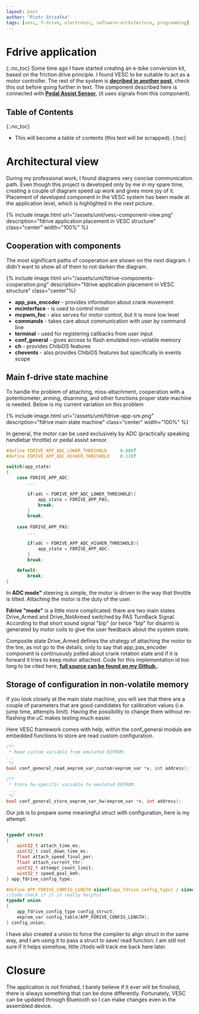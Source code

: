 ```yaml
---
layout: post
author: "Piotr Strzałka"
tags: [vesc, f-drive, electronic, software-architecture, programming]
---
```

# Fdrive application
{:.no_toc}
Some time ago I have started creating an e-bike conversion kit, based on the friction drive principle. I found VESC to be suitable to act as a motor controller. The rest of the system is **[decribed in another post](/2021/01/31/fdrive-system-overview.html)**, check this out before going further in text. 
The component described here is connected with **[Pedal Assist Sensor](/2020/11/07/vesc-custom-application-pas.html)**, (it uses signals from this component).
## Table of Contents
{:.no_toc}
* This will become a table of contents (this text will be scrapped).
{:toc}

# Architectural view

During my professional work, I found diagrams very concise communication path. Even though this project is developed only by me in my spare time, creating a couple of diagram speed up work and gives more joy of it. Placement of developed component in the VESC system has been made at the application level, which is highlighted in the next picture.

{% include image.html url="/assets/uml/vesc-component-view.png" description="fdrive application placement in VESC structure" class="center" width="100%" %}

## Cooperation with components

The most significant paths of cooperation are shown on the next diagram. I didn't want to show all of them to not darken the diagram.

{% include image.html url="/assets/uml/fdrive-components-cooperation.png" description="fdrive application placement in VESC structure" class="center"%}

- **app_pas_encoder** - provides information about crank movement
- **mcinterface** - is used to control motor 
- **mcpwm_foc** - also serves for motor control, but it is more low level
- **commands** - takes care about communication with user by command line
- **terminal** - used for registering callbacks from user input
- **conf_general** - gives access to flash emulated non-volatile memory
- **ch** - provides ChibiOS features
- **chevents** - also provides ChibiOS features but specifically in events scope 

## Main f-drive state machine

To handle the problem of attaching, miss-attachment, cooperation with a potentiometer, arming, disarming, and other functions proper state machine is needed. Below is my current variation on this problem

{% include image.html url="/assets/uml/fdrive-app-sm.png" description="fdrive main state machine" class="center" width="100%" %}


In general, the motor can be used exclusively by ADC (practically speaking handlebar throttle) or pedal assist sensor.

``` c
#define FDRIVE_APP_ADC_LOWER_THRESHOLD     0.080f
#define FDRIVE_APP_ADC_HIGHER_THRESHOLD    0.120f

switch(app_state)
{
    case FDRIVE_APP_ADC:
        ...

        if(adc < FDRIVE_APP_ADC_LOWER_THRESHOLD){
            app_state = FDRIVE_APP_PAS;
            break;
        }
        break;
    
    case FDRIVE_APP_PAS:
        ...

        if(adc > FDRIVE_APP_ADC_HIGHER_THRESHOLD){
            app_state = FDRIVE_APP_ADC;
        }
        break;

    default:
        break;
}
```


In **ADC mode"** steering is simple, the motor is driven in the way that throttle is tilted. Attaching the motor is the duty of the user.

**Fdrive "mode"** is a little more complicated: there are two main states Drive_Armed and Drive_NotArmed switched by PAS TurnBack Signal. According to that short sound signal "bip" (or twice "bip" for disarm) is generated by motor coils to give the user feedback about the system state. 

Composite state Drive_Armed defines the strategy of attaching the motor to the tire, as not go to the details, only to say that app_pas_encoder component is continuously polled about crank rotation state and if it is forward it tries to keep motor attached. Code for this implementation id too long to be cited here, **[full source can be found on my Github.](https://github.com/strzaleczka/bldc/blob/friction_drive/applications/app_fdrive.c)**.

## Storage of configuration in non-volatile memory

If you look closely at the main state machine, you will see that there are a couple of parameters that are good candidates for calibration values (i.e. jump time, attempts limit). Having the possibility to change them without re-flashing the uC makes testing much easier. 

Here VESC framework comes with help, within the conf_general module are embedded functions to store are read custom configuration.

``` c
/**
 * Read custom variable from emulated EEPROM.
...
 */
bool conf_general_read_eeprom_var_custom(eeprom_var *v, int address);

/**
 * Store hw-specific variable to emulated EEPROM.
 ...
 */
bool conf_general_store_eeprom_var_hw(eeprom_var *v, int address);

```

Our job is to prepare some meaningful struct with configuration, here is my attempt:

``` c

typedef struct
{
    uint32_t attach_time_ms;
    uint32_t cool_down_time_ms;
    float attach_speed_final_per;
    float attach_current_thr;
    uint32_t attempt_count_limit;
    uint32_t speed_goal_kmh;
} app_fdrive_config_type;

#define APP_FDRIVE_CONFIG_LENGTH sizeof(app_fdrive_config_type) / sizeof(eeprom_var)
//todo check if it is really helpful
typedef union
{
    app_fdrive_config_type config_struct;
    eeprom_var config_table[APP_FDRIVE_CONFIG_LENGTH];
} config_union;

```

I have also created a union to force the compiler to align struct in the same way, and I am using it to pass a struct to save/ read function. I am still not sure if it helps somehow, little //todo will track me back here later.

# Closure

The application is not finished, I barely believe if it ever will be finished, there is always something that can be done differently. Fortunately, VESC can be updated through Bluetooth so I can make changes even in the assembled device.

